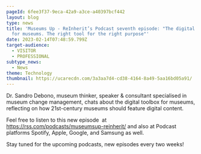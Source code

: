 ```yaml
---
pageId: 6fee3f37-9eca-42a9-a3ce-a40397bcf442
layout: blog
type: news
title: 'Museums Up - ReInherit’s Podcast seventh episode: "The digital toolbox
  for museums. The right tool for the right purpose"'
date: 2023-02-14T07:48:59.799Z
target-audience:
  - VISITOR
  - PROFESSIONAL
subtype_news:
  - News
theme: Technology
thumbnail: https://ucarecdn.com/3a3aa7d4-cd38-4164-8a49-5aa16bd05a91/
---
```

Dr. Sandro Debono, museum thinker, speaker & consultant specialised in museum change management, chats about the digital toolbox for museums, reflecting on how 21st-century museums should feature digital content.

Feel free to listen to this new episode  at <https://rss.com/podcasts/museumsup-reinherit/> and also at Podcast platforms Spotify, Apple, Google, and Samsung as well.

Stay tuned for the upcoming podcasts, new episodes every two weeks!